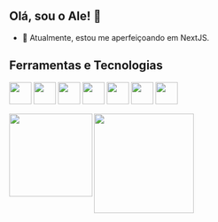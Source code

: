 ## Olá, sou o Ale! 👋


- 🌱 Atualmente, estou me aperfeiçoando em NextJS.

 ## Ferramentas e Tecnologias
 <img src="https://cdn.jsdelivr.net/gh/devicons/devicon@latest/icons/react/react-original-wordmark.svg" width="40" height="40" /> <img src="https://cdn.jsdelivr.net/gh/devicons/devicon@latest/icons/typescript/typescript-original.svg" width="40" height="40" /> <img src="https://cdn.jsdelivr.net/gh/devicons/devicon@latest/icons/javascript/javascript-original.svg" width="40" height="40" /> <img src="https://cdn.jsdelivr.net/gh/devicons/devicon@latest/icons/nextjs/nextjs-original.svg" width="40" height="40" /> <img src="https://cdn.jsdelivr.net/gh/devicons/devicon@latest/icons/nodejs/nodejs-original.svg" width="40" height="40" /> <img src="https://cdn.jsdelivr.net/gh/devicons/devicon@latest/icons/mongodb/mongodb-plain-wordmark.svg" width="40" height="40" /> <img src="https://cdn.jsdelivr.net/gh/devicons/devicon@latest/icons/mysql/mysql-original-wordmark.svg" width="40" height="40" />
          
          
          


 <div>
<a href="https://github.com/alexandrermo">
  <img align="left"  height="150rem" src="https://github-readme-streak-stats.herokuapp.com/?user=alexandrermo&theme=dark&border=61dafb&hide_border=true" />
<img loading="lazy" height="180em" src="https://github-readme-stats.vercel.app/api/top-langs/?username=alexandrermo&layout=compact&langs_count=7&theme=dracula"/>
</div>





          

